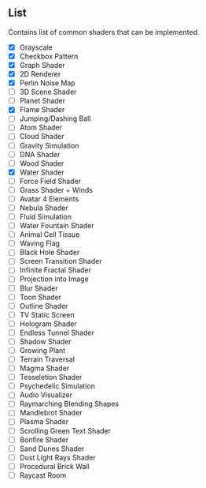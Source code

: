 ## List

Contains list of common shaders that can be implemented.

- [X] Grayscale
- [X] Checkbox Pattern
- [X] Graph Shader
- [X] 2D Renderer
- [X] Perlin Noise Map
- [ ] 3D Scene Shader
- [ ] Planet Shader
- [X] Flame Shader
- [ ] Jumping/Dashing Ball
- [ ] Atom Shader
- [ ] Cloud Shader
- [ ] Gravity Simulation
- [ ] DNA Shader
- [ ] Wood Shader
- [X] Water Shader
- [ ] Force Field Shader
- [ ] Grass Shader + Winds
- [ ] Avatar 4 Elements
- [ ] Nebula Shader
- [ ] Fluid Simulation 
- [ ] Water Fountain Shader
- [ ] Animal Cell Tissue
- [ ] Waving Flag
- [ ] Black Hole Shader
- [ ] Screen Transition Shader
- [ ] Infinite Fractal Shader
- [ ] Projection into Image
- [ ] Blur Shader
- [ ] Toon Shader
- [ ] Outline Shader
- [ ] TV Static Screen
- [ ] Hologram Shader
- [ ] Endless Tunnel Shader
- [ ] Shadow Shader
- [ ] Growing Plant
- [ ] Terrain Traversal
- [ ] Magma Shader
- [ ] Tesseletion Shader
- [ ] Psychedelic Simulation
- [ ] Audio Visualizer
- [ ] Raymarching Blending Shapes
- [ ] Mandlebrot Shader
- [ ] Plasma Shader
- [ ] Scrolling Green Text Shader
- [ ] Bonfire Shader
- [ ] Sand Dunes Shader
- [ ] Dust Light Rays Shader
- [ ] Procedural Brick Wall
- [ ] Raycast Room